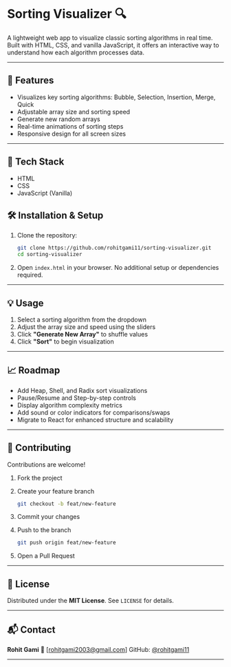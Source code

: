 # Sorting Visualizer 🔍

A lightweight web app to visualize classic sorting algorithms in real time. Built with HTML, CSS, and vanilla JavaScript, it offers an interactive way to understand how each algorithm processes data.

---

## 🚀 Features

- Visualizes key sorting algorithms: Bubble, Selection, Insertion, Merge, Quick
- Adjustable array size and sorting speed
- Generate new random arrays
- Real-time animations of sorting steps
- Responsive design for all screen sizes

---

## 🧱 Tech Stack

- HTML  
- CSS  
- JavaScript (Vanilla)

## 🛠 Installation & Setup

1. Clone the repository:
   ```bash
   git clone https://github.com/rohitgami11/sorting-visualizer.git
   cd sorting-visualizer
   ````

2. Open `index.html` in your browser.
   No additional setup or dependencies required.

---

## 💡 Usage

1. Select a sorting algorithm from the dropdown
2. Adjust the array size and speed using the sliders
3. Click **"Generate New Array"** to shuffle values
4. Click **"Sort"** to begin visualization

---

## 📈 Roadmap

* Add Heap, Shell, and Radix sort visualizations
* Pause/Resume and Step-by-step controls
* Display algorithm complexity metrics
* Add sound or color indicators for comparisons/swaps
* Migrate to React for enhanced structure and scalability

---

## 🤝 Contributing

Contributions are welcome!

1. Fork the project
2. Create your feature branch

   ```bash
   git checkout -b feat/new-feature
   ```
3. Commit your changes
4. Push to the branch

   ```bash
   git push origin feat/new-feature
   ```
5. Open a Pull Request

---

## 📄 License

Distributed under the **MIT License**. See `LICENSE` for details.

---

## 📬 Contact

**Rohit Gami**
📧 \[[rohitgami2003@gmail.com](mailto:rohitgami2003@gmail.com)]
GitHub: [@rohitgami11](https://github.com/rohitgami11)

---
